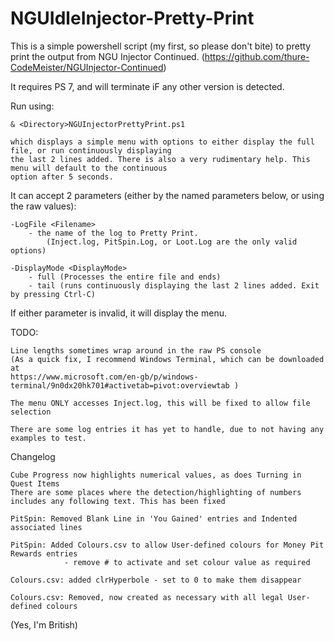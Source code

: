 # NGUIdleInjector-Pretty-Print

This is a simple powershell script (my first, so please don't bite) to pretty print the output from 
NGU Injector Continued.
(https://github.com/thure-CodeMeister/NGUInjector-Continued)

It requires PS 7, and will terminate iF any other version is detected.

Run using:

    & <Directory>NGUInjectorPrettyPrint.ps1
    
    which displays a simple menu with options to either display the full file, or run continuously displaying
    the last 2 lines added. There is also a very rudimentary help. This menu will default to the continuous 
    option after 5 seconds.

It can accept 2 parameters (either by the named parameters below, or using the raw values):

    -LogFile <Filename>
        - the name of the log to Pretty Print. 
            (Inject.log, PitSpin.Log, or Loot.Log are the only valid options)

    -DisplayMode <DisplayMode>
        - full (Processes the entire file and ends)
        - tail (runs continuously displaying the last 2 lines added. Exit by pressing Ctrl-C)

If either parameter is invalid, it will display the menu.

TODO:

    Line lengths sometimes wrap around in the raw PS console 
    (As a quick fix, I recommend Windows Terminal, which can be downloaded at 
    https://www.microsoft.com/en-gb/p/windows-terminal/9n0dx20hk701#activetab=pivot:overviewtab )

    The menu ONLY accesses Inject.log, this will be fixed to allow file selection
    
    There are some log entries it has yet to handle, due to not having any examples to test.

Changelog

    Cube Progress now highlights numerical values, as does Turning in Quest Items
    There are some places where the detection/highlighting of numbers includes any following text. This has been fixed
    
    PitSpin: Removed Blank Line in 'You Gained' entries and Indented associated lines

    PitSpin: Added Colours.csv to allow User-defined colours for Money Pit Rewards entries 
                - remove # to activate and set colour value as required

    Colours.csv: added clrHyperbole - set to 0 to make them disappear

    Colours.csv: Removed, now created as necessary with all legal User-defined colours 

(Yes, I'm British)